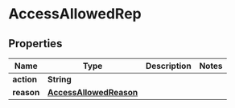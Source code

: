 

# AccessAllowedRep


## Properties

| Name | Type | Description | Notes |
|------------ | ------------- | ------------- | -------------|
|**action** | **String** |  |  |
|**reason** | [**AccessAllowedReason**](AccessAllowedReason.md) |  |  |



